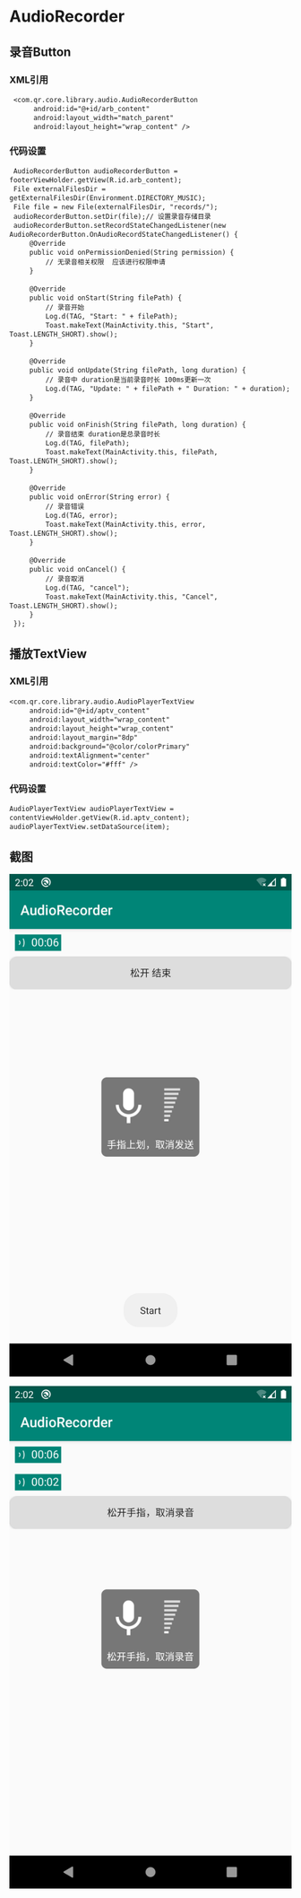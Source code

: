 # AudioRecorder

## 录音Button

### XML引用
     <com.qr.core.library.audio.AudioRecorderButton
          android:id="@+id/arb_content"
          android:layout_width="match_parent"
          android:layout_height="wrap_content" />

### 代码设置
     AudioRecorderButton audioRecorderButton = footerViewHolder.getView(R.id.arb_content);
     File externalFilesDir = getExternalFilesDir(Environment.DIRECTORY_MUSIC);
     File file = new File(externalFilesDir, "records/");
     audioRecorderButton.setDir(file);// 设置录音存储目录
     audioRecorderButton.setRecordStateChangedListener(new AudioRecorderButton.OnAudioRecordStateChangedListener() {
         @Override
         public void onPermissionDenied(String permission) {
             // 无录音相关权限  应该进行权限申请
         }
    
         @Override
         public void onStart(String filePath) {
             // 录音开始
             Log.d(TAG, "Start: " + filePath);
             Toast.makeText(MainActivity.this, "Start", Toast.LENGTH_SHORT).show();
         }
    
         @Override
         public void onUpdate(String filePath, long duration) {
             // 录音中 duration是当前录音时长 100ms更新一次
             Log.d(TAG, "Update: " + filePath + " Duration: " + duration);
         }
    
         @Override
         public void onFinish(String filePath, long duration) {
             // 录音结束 duration是总录音时长
             Log.d(TAG, filePath);
             Toast.makeText(MainActivity.this, filePath, Toast.LENGTH_SHORT).show();
         }
    
         @Override
         public void onError(String error) {
             // 录音错误 
             Log.d(TAG, error);
             Toast.makeText(MainActivity.this, error, Toast.LENGTH_SHORT).show();
         }
    
         @Override
         public void onCancel() {
             // 录音取消
             Log.d(TAG, "cancel");
             Toast.makeText(MainActivity.this, "Cancel", Toast.LENGTH_SHORT).show();
         }
     }); 
     
## 播放TextView

### XML引用
    <com.qr.core.library.audio.AudioPlayerTextView
         android:id="@+id/aptv_content"
         android:layout_width="wrap_content"
         android:layout_height="wrap_content"
         android:layout_margin="8dp"
         android:background="@color/colorPrimary"
         android:textAlignment="center"
         android:textColor="#fff" />
         
### 代码设置
    AudioPlayerTextView audioPlayerTextView = contentViewHolder.getView(R.id.aptv_content);
    audioPlayerTextView.setDataSource(item); 
    
## 截图    
![](imges/Screenshot_1576635428.png)

![](/imges/Screenshot_1576635450.png)
